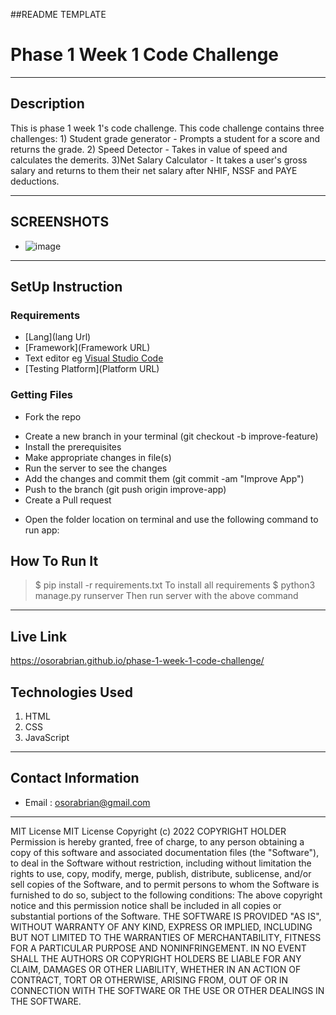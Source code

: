 ##README TEMPLATE
# Phase 1 Week 1 Code Challenge
*****

## Description
This is phase 1 week 1's code challenge. This code challenge contains three challenges:
    1) Student grade generator - Prompts a student for a score and returns the grade.
    2) Speed Detector - Takes in value of speed and calculates the demerits.
    3)Net Salary Calculator - It takes a user's gross salary and returns to them their net salary after NHIF, NSSF and PAYE deductions.

******
## SCREENSHOTS
- ![image](https://user-images.githubusercontent.com/83941341/204169967-d2b649c3-3450-4a09-99e9-e972d813395b.png)

********
## SetUp Instruction
### Requirements
* [Lang](lang Url)
* [Framework](Framework URL)
* Text editor eg [Visual Studio Code](https://code.visualstudio.com/download)
* [Testing Platform](Platform URL)
### Getting Files
* Fork the repo
- Create a new branch in your terminal (git checkout -b improve-feature)
- Install the prerequisites
- Make appropriate changes in file(s)
- Run the server to see the changes
- Add the changes and commit them (git commit -am "Improve App")
- Push to the branch (git push origin improve-app)
- Create a Pull request
* Open the folder location on terminal and use the following command to run app:
## How To Run It
>  $ pip install -r requirements.txt
To install all requirements
> $ python3 manage.py runserver
Then run server with the above command
*****
## Live Link
https://osorabrian.github.io/phase-1-week-1-code-challenge/

## Technologies Used
1. HTML
2. CSS
3. JavaScript
*****
## Contact Information
* Email : osorabrian@gmail.com
*****
MIT License
MIT License
Copyright (c) 2022 COPYRIGHT HOLDER
Permission is hereby granted, free of charge, to any person obtaining a copy
of this software and associated documentation files (the "Software"), to deal
in the Software without restriction, including without limitation the rights
to use, copy, modify, merge, publish, distribute, sublicense, and/or sell
copies of the Software, and to permit persons to whom the Software is
furnished to do so, subject to the following conditions:
The above copyright notice and this permission notice shall be included in all
copies or substantial portions of the Software.
THE SOFTWARE IS PROVIDED "AS IS", WITHOUT WARRANTY OF ANY KIND, EXPRESS OR
IMPLIED, INCLUDING BUT NOT LIMITED TO THE WARRANTIES OF MERCHANTABILITY,
FITNESS FOR A PARTICULAR PURPOSE AND NONINFRINGEMENT. IN NO EVENT SHALL THE
AUTHORS OR COPYRIGHT HOLDERS BE LIABLE FOR ANY CLAIM, DAMAGES OR OTHER
LIABILITY, WHETHER IN AN ACTION OF CONTRACT, TORT OR OTHERWISE, ARISING FROM,
OUT OF OR IN CONNECTION WITH THE SOFTWARE OR THE USE OR OTHER DEALINGS IN THE
SOFTWARE. 